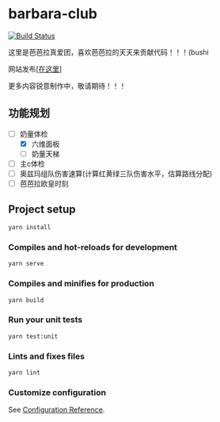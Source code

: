 # barbara-club

[![Build Status](https://dev.azure.com/qwerppoo/personal/_apis/build/status/xdsoar.barbara-club?branchName=refs%2Fpull%2F4%2Fmerge)](https://dev.azure.com/qwerppoo/personal/_build/latest?definitionId=7&branchName=refs%2Fpull%2F4%2Fmerge)

这里是芭芭拉真爱团，喜欢芭芭拉的天天来贡献代码！！！(bushi

网站发布[[在这里]](https://barbara.fun)

更多内容锐意制作中，敬请期待！！！

## 功能规划

- [ ] 奶量体检
	- [x] 六维面板
	- [ ] 奶量天梯
- [ ] 主c体检
- [ ] 奥兹玛组队伤害速算(计算红黄绿三队伤害水平，估算路线分配)
- [ ] 芭芭拉欧皇时刻

## Project setup
```
yarn install
```

### Compiles and hot-reloads for development
```
yarn serve
```

### Compiles and minifies for production
```
yarn build
```

### Run your unit tests
```
yarn test:unit
```

### Lints and fixes files
```
yarn lint
```

### Customize configuration
See [Configuration Reference](https://cli.vuejs.org/config/).

